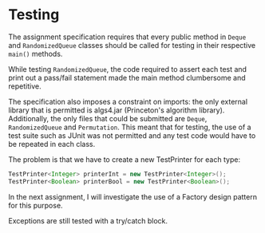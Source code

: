 
# Testing

The assignment specification requires that every public method in ```Deque``` and ```RandomizedQueue``` classes should be called for testing in their respective ```main()``` methods.

While testing ```RandomizedQueue```, the code required to assert each test and print out a pass/fail statement made the main method clumbersome and repetitive. 

The specification also imposes a constraint on imports: the only external library that is permitted is algs4.jar (Princeton's algorithm library). Additionally, the only files that could be submitted are ```Deque```, ```RandomizedQueue``` and ```Permutation```. This meant that for testing, the use of a test suite such as JUnit was not permitted and any test code would have to be repeated in each class.

The problem is that we have to create a new TestPrinter for each type:
 
 ```java
TestPrinter<Integer> printerInt = new TestPrinter<Integer>();
TestPrinter<Boolean> printerBool = new TestPrinter<Boolean>();
```

In the next assignment, I will investigate the use of a Factory design pattern for this purpose.

Exceptions are still tested with a try/catch block.

